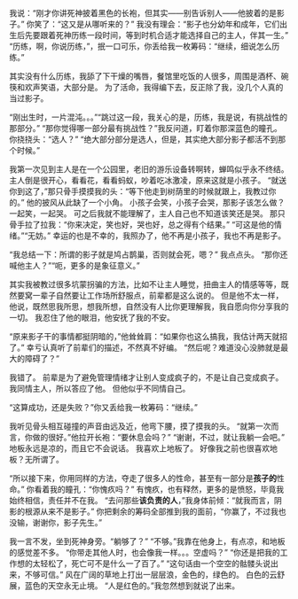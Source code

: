 我说：“刚才你讲死神披着黑色的长袍，但其实——别告诉别人——他披着的是影子。”
你笑了：“这又是从哪听来的？”
我没有理会：“影子也分幼年和成年，它们出生后先要跟着死神历练一段时间，等到时机合适才能选择自己的主人，伴其一生。”
“历练，啊，你说历练，”，抿一口可乐，你丢给我一枚筹码：“继续，细说怎么历练。”

其实没有什么历练，我舔了下干燥的嘴唇，餐馆里吃饭的人很多，周围是酒杯、碗筷和欢声笑语，大部分是。
为了活命，我得编下去，反正除了我，没几个人真的当过影子。

“刚出生时，一片混沌。。。”“跳过这一段，我关心的是，历练，我是说，有挑战性的那部分。”
“那你觉得哪一部分最有挑战性？”我反问道，盯着你那深蓝色的瞳孔。
你挠挠头：“选人？”
“绝大部分部分是选人，但是，其实绝大部分影子都活不到那个时候。”

我第一次见到主人是在一个公园里，老旧的游乐设备转啊转，蝉鸣似乎永不终结。
主人倒是很开心，看看花，看看蚂蚁，吵着吃冰激凌，原来这就是小孩子。
“就送你到这了，”那只骨手摸摸我的头：“等下他走到树荫里的时候就跟上，我教过你的。”
他的披风从此缺了一个小角。
小孩子会笑，小孩子会哭，那影子该怎么做？一起笑，一起哭。
可之后我就不能理解了，主人自己也不知道该笑还是哭。
那只骨手拉了拉我：“你来决定，笑也好，哭也好，总之得有个结果。”
“可这是他的情绪。”“无妨。”
幸运的也是不幸的，我照办了，他不再是小孩子，我也不再是影子。

“我总结一下：所谓的影子就是鸠占鹊巢，否则就会死，嗯？”
我点点头。
“那你还喊他主人？”“呃，更多的是象征意义。”

其实我被教过很多坑蒙拐骗的方法，比如不让主人睡觉，扭曲主人的情感等等，既然要窝一辈子自然要让工作场所舒服点，前辈都是这么说的。
但是他不太一样，他说，既然思我所思，想我所想，自然没有人比你更理解我，我自愿向你分享我的一切。
我忍住了他的眼泪，他安抚了我的不安。

“原来影子干的事情都挺阴暗的，”他耸耸肩：“如果你也这么搞我，我估计两天就招了。”
幸亏认真听了前辈们的描述，不然真不好编。
“然后呢？难道没心没肺就是最大的障碍了？”

我错了。
前辈是为了避免管理情绪才让别人变成疯子的，不是让自己变成疯子。
我同情主人，所以答应了他。
但他似乎不同情自己。

“这算成功，还是失败？”你又丢给我一枚筹码：“继续。”

我听见骨头相互碰撞的声音由远及近，他弯下腰，摸了摸我的头。
“就第一次而言，你做的很好。”他拉开长袍：“要休息会吗？”
“谢谢，不过，就让我躺一会吧。”
地板永远是凉的，而且它不会说话。
我喜欢上地板了。
好像我之前也很喜欢地板？无所谓了。

“所以接下来，你用同样的方法，夺走了很多人的性命，甚至有一部分是**孩子的**性命。”
你看着我的瞳孔：“你愧疚吗？”
有愧疚，也有释然，更多的是愤怒，毕竟我始终相信，责任并不在我。
“去问那些**该负责的人**，”我身体前倾：“就我而言，阴影的根源从来不是影子。”
你把剩余的筹码全部推到我的面前，“你赢了，不过我也没输，谢谢你，影子先生。”

我一言不发，坐到死神身旁。“躺够了？”
“不够。”我靠在他身上，有点凉，和地板的感觉差不多。
“你带走其他人时，也会像我一样。。。空虚吗？”
“你还是把我的工作想的太轻松了，死亡可不是什么一了百了。”
“这句话由一个空空的骷髅头说出来，不够可信。”
风在广阔的草地上打出一层层浪，金色的，绿色的。
白色的云舒展，蓝色的天空永无止境。
“人是红色的。”我忽然想到就说了出来。